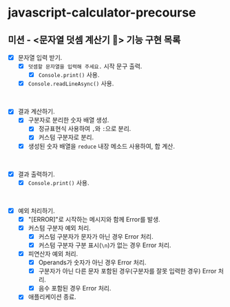 # javascript-calculator-precourse

## 미션 - <문자열 덧셈 계산기 🧮> 기능 구현 목록

- [x] 문자열 입력 받기.
  - [x] `덧셈할 문자열을 입력해 주세요.` 시작 문구 출력.
    - [x] `Console.print()` 사용.
  - [x] `Console.readLineAsync()` 사용.

<br>

- [x] 결과 계산하기.
  - [x] 구분자로 분리한 숫자 배열 생성.
    - [x] 정규표현식 사용하여 `,`와 `:`으로 분리.
    - [x] 커스텀 구분자로 분리.
  - [x] 생성된 숫자 배열을 `reduce` 내장 메소드 사용하여, 합 계산.

<br>

- [x] 결과 출력하기.
  - [x] `Console.print()` 사용.

<br>

- [x] 예외 처리하기.
  - [x] "[ERROR]"로 시작하는 메시지와 함께 Error를 발생.
  - [x] 커스텀 구분자 예외 처리.
    - [x] 커스텀 구분자가 문자가 아닌 경우 Error 처리.
    - [x] 커스텀 구분자 구분 표시(`\n`)가 없는 경우 Error 처리.
  - [x] 피연산자 예외 처리.
    - [x] Operands가 숫자가 아닌 경우 Error 처리.
    - [x] 구분자가 아닌 다른 문자 포함된 경우(구분자를 잘못 입력한 경우) Error 처리.
    - [x] 음수 포함된 경우 Error 처리.
  - [x] 애플리케이션 종료.

